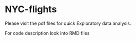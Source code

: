# NYC-flights

Please visit the pdf files for quick Exploratory data analysis.

For code description look into RMD files
